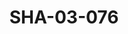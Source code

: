 ---
pid: SHA-03-076
title: SHA-03-076
language: ar
original_label: 
rights: شرحبيل احمد
location_of_original: شرحبيل احمد
photographer_or_studio: 
scanned_from: photograph 10.1 by 14.4
_date: '1995'
location: بحري، كافوري
description: حفلة من ضمنهم شرحبيل احمد. علي يعقوب شهاب شرحبيل ادم خليل كامل حسين
additional_notes: 
permission_display: 'yes'
on_server: 'no'
on_website: 'no'
permalink: /photopages/ar/SHA-03-076.html
layout: photo-page
---